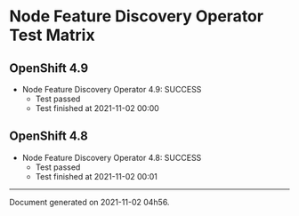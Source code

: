 
Node Feature Discovery Operator Test Matrix
===========================================

OpenShift 4.9
-------------


* Node Feature Discovery Operator 4.9: SUCCESS
  - Test passed
  - Test finished at 2021-11-02 00:00

OpenShift 4.8
-------------


* Node Feature Discovery Operator 4.8: SUCCESS
  - Test passed
  - Test finished at 2021-11-02 00:01


---
Document generated on 2021-11-02 04h56.
